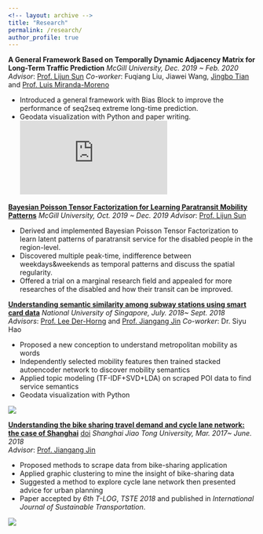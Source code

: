 ```yaml
---
<!-- layout: archive -->
title: "Research"
permalink: /research/
author_profile: true
---
```

**A General Framework Based on Temporally Dynamic Adjacency Matrix for Long-Term Traffic Prediction**
*McGill University, Dec. 2019 ~ Feb. 2020*
*Advisor*:  [Prof. Lijun Sun](https://lijunsun.github.io/)
*Co-worker*: Fuqiang Liu, Jiawei Wang, [Jingbo Tian](https://joshuatian-mcgill.github.io/) and [Prof. Luis Miranda-Moreno](https://www.mcgill.ca/civil/luis-miranda-moreno) 
* Introduced a general framework with Bias Block to improve the performance of seq2seq extreme long-time prediction.
* Geodata visualization with Python and paper writing.
![](http://zhuangdingyi.github.io/files/framework_kdd.pdf) 

[**Bayesian Poisson Tensor Factorization for Learning Paratransit Mobility Patterns**](https://zhuangdingyi.github.io/files/project_cive_648.pdf) 
*McGill University, Oct. 2019 ~ Dec. 2019*
*Advisor*:  [Prof. Lijun Sun](https://lijunsun.github.io/)
* Derived and implemented Bayesian Poisson Tensor Factorization to learn latent patterns of paratransit service for the disabled people in the region-level.
* Discovered multiple peak-time, indifference between weekdays&weekends as temporal patterns and discuss the spatial regularity.
* Offered a trial on a marginal research field and appealed for more researches of the disabled and how their transit can be improved.

[**Understanding semantic similarity among subway stations using smart card data**](https://zhuangdingyi.github.io/files/Final_report_prof_lee.pdf) 
*National University of Singapore, July. 2018~ Sept. 2018*  
*Advisors*: [Prof. Lee Der-Horng](http://www.eng.nus.edu.sg/cee/people/ceeleedh/) and [Prof. Jiangang Jin](http://naoce.sjtu.edu.cn/en/teachershow.aspx?info_lb=24&info_id=8&flag=2)
*Co-worker*: Dr. Siyu Hao
  * Proposed a new conception to understand metropolitan mobility as words  
  * Independently selected mobility features then trained stacked autoencoder network to discover mobility semantics  
  * Applied topic modeling (TF-IDF+SVD+LDA) on scraped POI data to find service semantics 
  * Geodata visualization with Python  

![](http://zhuangdingyi.github.io/files/stns.gif) 

[**Understanding the bike sharing travel demand and cycle lane network: the case of Shanghai**](https://zhuangdingyi.github.io/files/2018-08-23-Pre-Bikesharing.pdf)  [doi](https://www.tandfonline.com/doi/full/10.1080/15568318.2019.1699209) 
*Shanghai Jiao Tong University, Mar. 2017~ June. 2018*  
*Advisor*: [Prof. Jiangang Jin](http://naoce.sjtu.edu.cn/en/teachershow.aspx?info_lb=24&info_id=8&flag=2)  
  * Proposed methods to scrape data from bike-sharing application  
  * Applied graphic clustering to mine the insight of bike-sharing data  
  * Suggested a method to explore cycle lane network then presented advice for urban planning  
  * Paper accepted by *6th T-LOG*, *TSTE 2018* and published in *International Journal of Sustainable Transportation*.

![](http://zhuangdingyi.github.io/files/geographic_barrier_titled.png) 

